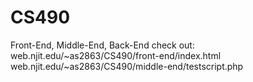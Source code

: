 # CS490

Front-End, Middle-End, Back-End
check out: web.njit.edu/~as2863/CS490/front-end/index.html
	   web.njit.edu/~as2863/CS490/middle-end/testscript.php


